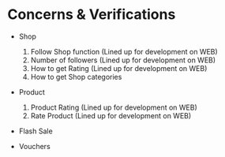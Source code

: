 # Concerns & Verifications

* Shop
    1. Follow Shop function (Lined up for development on WEB)
    2. Number of followers (Lined up for development on WEB)
    3. How to get Rating (Lined up for development on WEB)
    4. How to get Shop categories

* Product
    1. Product Rating (Lined up for development on WEB)
    2. Rate Product (Lined up for development on WEB)

* Flash Sale
* Vouchers
